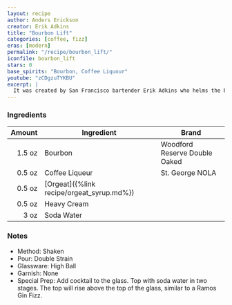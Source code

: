 ```yaml
---
layout: recipe
author: Anders Erickson
creator: Erik Adkins
title: "Bourbon Lift"
categories: [coffee, fizz]
eras: [modern]
permalink: "/recipe/bourbon_lift/"
iconfile: bourbon_lift
stars: 0
base_spirits: "Bourbon, Coffee Liquour"
youtube: "zCDgzuTYKBU"
excerpt: |
  It was created by San Francisco bartender Erik Adkins who helms the bar at Hard Water, his most recent of many stints in the bay city. The Bourbon Lift is a playful, nostalgic drink that's hard to put down, and not because it might float away on a fluffy cloud
---
```


### Ingredients

| Amount | Ingredient                                | Brand                         |
| -----: | ----------------------------------------- | ----------------------------- |
| 1.5 oz | Bourbon                                   | Woodford Reserve Double Oaked |
| 0.5 oz | Coffee Liqueur                            | St. George NOLA               |
| 0.5 oz | [Orgeat]({%link recipe/orgeat_syrup.md%}) |
| 0.5 oz | Heavy Cream                               |
|   3 oz | Soda Water                                |

### Notes

- Method: Shaken
- Pour: Double Strain
- Glassware: High Ball
- Garnish: None
- Special Prep: Add cocktail to the glass. Top with soda water in two stages. The top will rise above the top of the glass, similar to a Ramos Gin Fizz.
